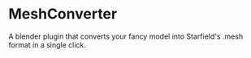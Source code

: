 # MeshConverter
A blender plugin that converts your fancy model into Starfield's .mesh format in a single click.
